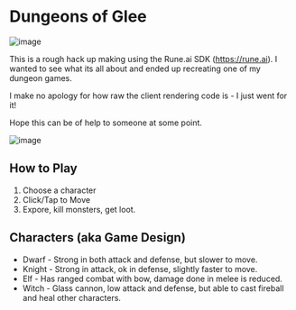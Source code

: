 # Dungeons of Glee

![image](https://github.com/kevglass/dungeonsofglee/assets/3787210/e6603468-7143-430c-a266-55f9adfb01cc)

This is a rough hack up making using the Rune.ai SDK (https://rune.ai). I wanted to see what its all about and ended up recreating one of my dungeon
games. 

I make no apology for how raw the client rendering code is - I just went for it!

Hope this can be of help to someone at some point.

![image](https://github.com/kevglass/dungeonsofglee/assets/3787210/d5f93266-961b-4825-bd6c-e0289c1b5d95)

## How to Play

1. Choose a character
2. Click/Tap to Move
3. Expore, kill monsters, get loot.

## Characters (aka Game Design)

* Dwarf - Strong in both attack and defense, but slower to move.
* Knight - Strong in attack, ok in defense, slightly faster to move.
* Elf - Has ranged combat with bow, damage done in melee is reduced.
* Witch - Glass cannon, low attack and defense, but able to cast fireball and heal other characters.

